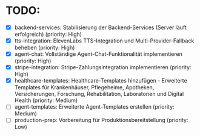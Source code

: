 # TODO:

- [x] backend-services: Stabilisierung der Backend-Services (Server läuft erfolgreich) (priority: High)
- [x] tts-integration: ElevenLabs TTS-Integration und Multi-Provider-Fallback beheben (priority: High)
- [x] agent-chat: Vollständige Agent-Chat-Funktionalität implementieren (priority: High)
- [x] stripe-integration: Stripe-Zahlungsintegration implementieren (priority: High)
- [x] healthcare-templates: Healthcare-Templates hinzufügen - Erweiterte Templates für Krankenhäuser, Pflegeheime, Apotheken, Versicherungen, Forschung, Rehabilitation, Laboratorien und Digital Health (priority: Medium)
- [ ] agent-templates: Erweiterte Agent-Templates erstellen (priority: Medium)
- [ ] production-prep: Vorbereitung für Produktionsbereitstellung (priority: Low)
